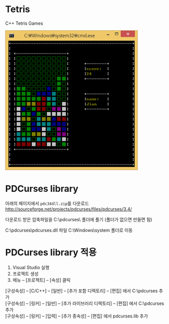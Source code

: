 # Tetris
C++ Tetris Games

![GitHub Logo](https://github.com/KimBoWoon/Tetris/blob/master/tetris/tetris/main.jpg)

# PDCurses library
아래의 페이지에서 `pdc34dll.zip`를 다운로드<br>
http://sourceforge.net/projects/pdcurses/files/pdcurses/3.4/

다운로드 받은 압축파일을 C:\pdcurses\ 폴더에 풀기 (폴더가 없으면 만들면 됨)

C:\pdcurses\pdcurses.dll 파일  C:\Windows\system 폴더로 이동

# PDCurses library 적용
1. Visual Studio 실행
2. 프로젝트 생성
3. 메뉴 – [프로젝트] – [속성] 클릭

[구성속성] – [C/C++] – [일반] – [추가 포함 디렉토리] – [편집] 에서 C:\pdcurses 추가<br>
[구성속성] – [링커] – [일반] – [추가 라이브러리 디렉토리] – [편집] 에서 C:\pdcurses 추가<br>
[구성속성] – [링커] – [입력] – [추가 종속성] – [편집] 에서 pdcurses.lib 추가<br>
